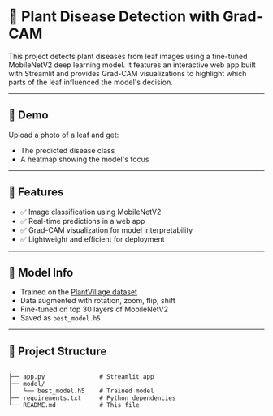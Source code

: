 # 🌿 Plant Disease Detection with Grad-CAM

This project detects plant diseases from leaf images using a fine-tuned MobileNetV2 deep learning model. It features an interactive web app built with Streamlit and provides Grad-CAM visualizations to highlight which parts of the leaf influenced the model's decision.

---

## 📸 Demo

Upload a photo of a leaf and get:
- The predicted disease class
- A heatmap showing the model's focus

---

## 🚀 Features

- ✅ Image classification using MobileNetV2
- ✅ Real-time predictions in a web app
- ✅ Grad-CAM visualization for model interpretability
- ✅ Lightweight and efficient for deployment

---

## 🧠 Model Info

- Trained on the [PlantVillage dataset](https://www.kaggle.com/datasets/emmarex/plantdisease)
- Data augmented with rotation, zoom, flip, shift
- Fine-tuned on top 30 layers of MobileNetV2
- Saved as `best_model.h5`

---

## 📂 Project Structure

```plaintext
.
├── app.py               # Streamlit app
├── model/
│   └── best_model.h5    # Trained model
├── requirements.txt     # Python dependencies
└── README.md            # This file
